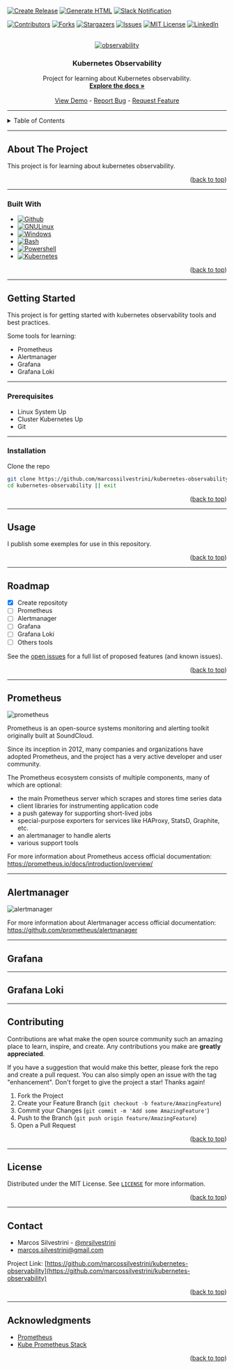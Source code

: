 <!-- Improved compatibility of back to top link: See: https://github.com/othneildrew/Best-README-Template/pull/73 -->
<a name="readme-top"></a>
<!--
*** Thanks for checking out the Best-README-Template. If you have a suggestion
*** that would make this better, please fork the repo and create a pull request
*** or simply open an issue with the tag "enhancement".
*** Don't forget to give the project a star!
*** Thanks again! Now go create something AMAZING! :D
-->

<!-- PROJECT SHIELDS -->
<!--
*** I'm using markdown "reference style" links for readability.
*** Reference links are enclosed in brackets [ ] instead of parentheses ( ).
*** See the bottom of this document for the declaration of the reference variables
*** for contributors-url, forks-url, etc. This is an optional, concise syntax you may use.
*** https://www.markdownguide.org/basic-syntax/#reference-style-links
-->
[![Create Release](https://github.com/marcossilvestrini/kubernetes-observability/actions/workflows/release.yml/badge.svg)](https://github.com/marcossilvestrini/kubernetes-observability/actions/workflows/release.yml)
[![Generate HTML](https://github.com/marcossilvestrini/kubernetes-observability/actions/workflows/generate-html.yml/badge.svg)](https://github.com/marcossilvestrini/kubernetes-observability/actions/workflows/generate-html.yml)
[![Slack Notification](https://github.com/marcossilvestrini/kubernetes-observability/actions/workflows/slack.yml/badge.svg)](https://github.com/marcossilvestrini/kubernetes-observability/actions/workflows/slack.yml)

[![Contributors][contributors-shield]][contributors-url]
[![Forks][forks-shield]][forks-url]
[![Stargazers][stars-shield]][stars-url]
[![Issues][issues-shield]][issues-url]
[![MIT License][license-shield]][license-url]
[![LinkedIn][linkedin-shield]][linkedin-url]

<!-- PROJECT LOGO -->
<br />
<div align="center">
  <a href="https://github.com/marcossilvestrini/kubernetes-observability">
    <img src="images/observability.png" alt="observability">
  </a>

<h3 align="center">Kubernetes Observability</h3>

  <p align="center">
    Project for learning about Kubernetes observability.
    <br />
    <a href="https://github.com/marcossilvestrini/kubernetes-observability"><strong>Explore the docs »</strong></a>
    <br />
    <br />
    <a href="https://github.com/marcossilvestrini/kubernetes-observability">View Demo</a>
    -
    <a href="https://github.com/marcossilvestrini/kubernetes-observability/issues">Report Bug</a>
    -
    <a href="https://github.com/marcossilvestrini/kubernetes-observability/issues">Request Feature</a>
  </p>
</div>

---

<!-- TABLE OF CONTENTS -->
<details>
  <summary>Table of Contents</summary>
  <ol>
    <li>
      <a href="#about-the-project">About The Project</a>
      <ul>
        <li><a href="#built-with">Built With</a></li>
      </ul>
    </li>
    <li>
      <a href="#getting-started">Getting Started</a>
      <ul>
        <li><a href="#prerequisites">Prerequisites</a></li>
        <li><a href="#installation">Installation</a></li>
      </ul>
    </li>
    <li><a href="#usage">Usage</a></li>
    <li><a href="#roadmap">Roadmap</a></li>
    <li><a href="#contributing">Contributing</a></li>
    <li><a href="#license">License</a></li>
    <li><a href="#contact">Contact</a></li>
    <li><a href="#acknowledgments">Acknowledgments</a></li>
  </ol>
</details>

---

<!-- ABOUT THE PROJECT -->
## About The Project

This project is for learning about kubernetes observability.

<p align="right">(<a href="#readme-top">back to top</a>)</p>

---

### Built With

* [![Github][Github-badge]][Github-url]
* [![GNULinux][GNULinux-badge]][GNULinux-url]
* [![Windows][Windows-badge]][Windows-url]
* [![Bash][Bash-badge]][Bash-url]
* [![Powershell][Powershell-badge]][Powershell-url]
* [![Kubernetes][Kubernetes-badge]][Kubernetes-url]

<p align="right">(<a href="#readme-top">back to top</a>)</p>

---

<!-- GETTING STARTED -->
## Getting Started

This project is for getting started with kubernetes observability tools and best practices.

Some tools for learning:

* Prometheus
* Alertmanager
* Grafana
* Grafana Loki

---

### Prerequisites

* Linux System Up
* Cluster Kubernetes Up
* Git

---

### Installation

Clone the repo

```sh
git clone https://github.com/marcossilvestrini/kubernetes-observability.git
cd kubernetes-observability || exit
```

<p align="right">(<a href="#readme-top">back to top</a>)</p>

---

<!-- USAGE EXAMPLES -->
## Usage

I publish some exemples for use in this repository.

<p align="right">(<a href="#readme-top">back to top</a>)</p>

---

<!-- ROADMAP -->
## Roadmap

* [x] Create repositoty
* [ ] Prometheus
* [ ] Alertmanager
* [ ] Grafana
* [ ] Grafana Loki
* [ ] Others tools

See the [open issues](https://github.com/marcossilvestrini/kubernetes-observability/issues) for a full list of proposed features (and known issues).

<p align="right">(<a href="#readme-top">back to top</a>)</p>

---

## Prometheus

![prometheus](images/prometheus.png)

Prometheus is an open-source systems monitoring and alerting toolkit originally built at SoundCloud.

Since its inception in 2012, many companies and organizations have adopted Prometheus, and the project has a very active developer and user community.

The Prometheus ecosystem consists of multiple components, many of which are optional:

* the main Prometheus server which scrapes and stores time series data
* client libraries for instrumenting application code
* a push gateway for supporting short-lived jobs
* special-purpose exporters for services like HAProxy, StatsD, Graphite, etc.
* an alertmanager to handle alerts
* various support tools

For more information about Prometheus access official documentation:  
<https://prometheus.io/docs/introduction/overview/>

---

## Alertmanager

![alertmanager](images/alertmanager.png)

For more information about Alertmanager access official documentation:  
<https://github.com/prometheus/alertmanager>

---

## Grafana

---

## Grafana Loki

---

<!-- CONTRIBUTING -->
## Contributing

Contributions are what make the open source community such an amazing place to learn, inspire, and create. Any contributions you make are **greatly appreciated**.

If you have a suggestion that would make this better, please fork the repo and create a pull request. You can also simply open an issue with the tag "enhancement".
Don't forget to give the project a star! Thanks again!

1. Fork the Project
2. Create your Feature Branch (`git checkout -b feature/AmazingFeature`)
3. Commit your Changes (`git commit -m 'Add some AmazingFeature'`)
4. Push to the Branch (`git push origin feature/AmazingFeature`)
5. Open a Pull Request

<p align="right">(<a href="#readme-top">back to top</a>)</p>

---

<!-- LICENSE -->
## License

Distributed under the MIT License. See [`LICENSE`](LICENSE) for more information.

<p align="right">(<a href="#readme-top">back to top</a>)</p>

---

<!-- CONTACT -->
## Contact

* Marcos Silvestrini - [@mrsilvestrini](https://twitter.com/mrsilvestrini)
* <marcos.silvestrini@gmail.com>

Project Link: [https://github.com/marcossilvestrini/kubernetes-observability](https://github.com/marcossilvestrini/kubernetes-observability)

<p align="right">(<a href="#readme-top">back to top</a>)</p>

---

<!-- ACKNOWLEDGMENTS -->
## Acknowledgments

* [Prometheus](https://prometheus.io/docs/introduction/overview/)
* [Kube Prometheus Stack](https://www.kubecost.com/kubernetes-devops-tools/kube-prometheus/)

<p align="right">(<a href="#readme-top">back to top</a>)</p>

<!-- MARKDOWN LINKS & IMAGES -->
<!-- https://www.markdownguide.org/basic-syntax/#reference-style-links -->
[contributors-shield]: https://img.shields.io/github/contributors/marcossilvestrini/kubernetes-observability.svg?style=for-the-badge
[contributors-url]: https://github.com/marcossilvestrini/kubernetes-observability/graphs/contributors
[forks-shield]: https://img.shields.io/github/forks/marcossilvestrini/kubernetes-observability.svg?style=for-the-badge
[forks-url]: https://github.com/marcossilvestrini/kubernetes-observability/network/members
[stars-shield]: https://img.shields.io/github/stars/marcossilvestrini/kubernetes-observability.svg?style=for-the-badge
[stars-url]: https://github.com/marcossilvestrini/kubernetes-observability/stargazers
[issues-shield]: https://img.shields.io/github/issues/marcossilvestrini/kubernetes-observability.svg?style=for-the-badge
[issues-url]: https://github.com/marcossilvestrini/kubernetes-observability/issues
[license-shield]: https://img.shields.io/github/license/marcossilvestrini/kubernetes-observability.svg?style=for-the-badge
[license-url]: https://github.com/marcossilvestrini/kubernetes-observability/blob/master/LICENSE
[linkedin-shield]: https://img.shields.io/badge/-LinkedIn-black.svg?style=for-the-badge&logo=linkedin&colorB=555
[linkedin-url]: https://linkedin.com/in/marcossilvestrini
[Github-badge]: https://img.shields.io/badge/github-%23121011.svg?style=for-the-badge&logo=github&logoColor=white
[Github-url]: https://github.com/
[GNULinux-badge]: https://img.shields.io/badge/Linux-FCC624?style=for-the-badge&logo=linux&logoColor=black
[GNULinux-url]: https://www.gnu.org/gnu/linux-and-gnu.en.html
[Windows-badge]: https://img.shields.io/badge/Windows-0078D6?style=for-the-badge&logo=windows&logoColor=white
[Windows-url]: https://www.microsoft.com/
[Powershell-badge]: https://img.shields.io/badge/PowerShell-%235391FE.svg?style=for-the-badge&logo=powershell&logoColor=white
[Powershell-url]: https://learn.microsoft.com/en-us/powershell/
[Bash-badge]: https://img.shields.io/badge/shell_script-%23121011.svg?style=for-the-badge&logo=gnu-bash&logoColor=white
[Bash-url]: https://www.gnu.org/software/bash/

[Kubernetes-badge]: https://img.shields.io/badge/kubernetes-%23326ce5.svg?style=for-the-badge&logo=kubernetes&logoColor=white
[Kubernetes-url]: https://kubernetes.io/docs/home/
